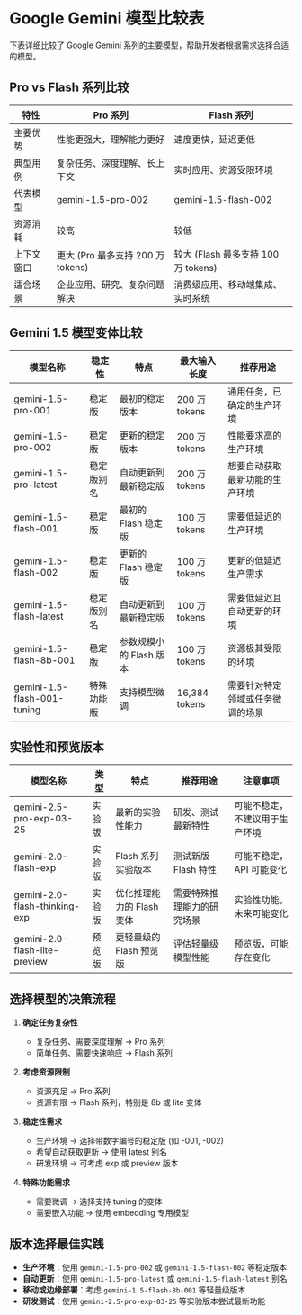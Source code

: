 # Google Gemini 模型比较表

下表详细比较了 Google Gemini 系列的主要模型，帮助开发者根据需求选择合适的模型。

## Pro vs Flash 系列比较

| 特性 | Pro 系列 | Flash 系列 |
|------|---------|-----------|
| 主要优势 | 性能更强大，理解能力更好 | 速度更快，延迟更低 |
| 典型用例 | 复杂任务、深度理解、长上下文 | 实时应用、资源受限环境 |
| 代表模型 | gemini-1.5-pro-002 | gemini-1.5-flash-002 |
| 资源消耗 | 较高 | 较低 |
| 上下文窗口 | 更大 (Pro 最多支持 200 万 tokens) | 较大 (Flash 最多支持 100 万 tokens) |
| 适合场景 | 企业应用、研究、复杂问题解决 | 消费级应用、移动端集成、实时系统 |

## Gemini 1.5 模型变体比较

| 模型名称 | 稳定性 | 特点 | 最大输入长度 | 推荐用途 |
|---------|-------|------|------------|---------|
| gemini-1.5-pro-001 | 稳定版 | 最初的稳定版本 | 200 万 tokens | 通用任务，已确定的生产环境 |
| gemini-1.5-pro-002 | 稳定版 | 更新的稳定版本 | 200 万 tokens | 性能要求高的生产环境 |
| gemini-1.5-pro-latest | 稳定版别名 | 自动更新到最新稳定版 | 200 万 tokens | 想要自动获取最新功能的生产环境 |
| gemini-1.5-flash-001 | 稳定版 | 最初的 Flash 稳定版 | 100 万 tokens | 需要低延迟的生产环境 |
| gemini-1.5-flash-002 | 稳定版 | 更新的 Flash 稳定版 | 100 万 tokens | 更新的低延迟生产需求 |
| gemini-1.5-flash-latest | 稳定版别名 | 自动更新到最新稳定版 | 100 万 tokens | 需要低延迟且自动更新的环境 |
| gemini-1.5-flash-8b-001 | 稳定版 | 参数规模小的 Flash 版本 | 100 万 tokens | 资源极其受限的环境 |
| gemini-1.5-flash-001-tuning | 特殊功能版 | 支持模型微调 | 16,384 tokens | 需要针对特定领域或任务微调的场景 |

## 实验性和预览版本

| 模型名称 | 类型 | 特点 | 推荐用途 | 注意事项 |
|---------|------|------|---------|---------|
| gemini-2.5-pro-exp-03-25 | 实验版 | 最新的实验性能力 | 研发、测试最新特性 | 可能不稳定，不建议用于生产环境 |
| gemini-2.0-flash-exp | 实验版 | Flash 系列实验版本 | 测试新版 Flash 特性 | 可能不稳定，API 可能变化 |
| gemini-2.0-flash-thinking-exp | 实验版 | 优化推理能力的 Flash 变体 | 需要特殊推理能力的研究场景 | 实验性功能，未来可能变化 |
| gemini-2.0-flash-lite-preview | 预览版 | 更轻量级的 Flash 预览版 | 评估轻量级模型性能 | 预览版，可能存在变化 |

## 选择模型的决策流程

1. **确定任务复杂性**
   - 复杂任务、需要深度理解 → Pro 系列
   - 简单任务、需要快速响应 → Flash 系列

2. **考虑资源限制**
   - 资源充足 → Pro 系列
   - 资源有限 → Flash 系列，特别是 8b 或 lite 变体

3. **稳定性需求**
   - 生产环境 → 选择带数字编号的稳定版 (如 -001, -002)
   - 希望自动获取更新 → 使用 latest 别名
   - 研发环境 → 可考虑 exp 或 preview 版本

4. **特殊功能需求**
   - 需要微调 → 选择支持 tuning 的变体
   - 需要嵌入功能 → 使用 embedding 专用模型

## 版本选择最佳实践

- **生产环境**：使用 `gemini-1.5-pro-002` 或 `gemini-1.5-flash-002` 等稳定版本
- **自动更新**：使用 `gemini-1.5-pro-latest` 或 `gemini-1.5-flash-latest` 别名
- **移动或边缘部署**：考虑 `gemini-1.5-flash-8b-001` 等轻量级版本
- **研发测试**：使用 `gemini-2.5-pro-exp-03-25` 等实验版本尝试最新功能 